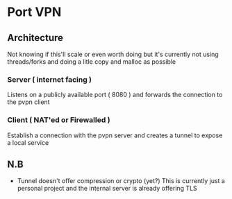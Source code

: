 # Port VPN

## Architecture

Not knowing if this'll scale or even worth doing but it's currently not using
threads/forks and doing a litle copy and malloc as possible

### Server ( internet facing )

Listens on a publicly available port ( 8080 ) and forwards the connection
to the pvpn client

### Client ( NAT'ed or Firewalled )

Establish a connection with the pvpn server and creates a tunnel to expose
a local service

## N.B

- Tunnel doesn't offer compression or crypto (yet?) This is currently just
  a personal project and the internal server is already offering TLS
